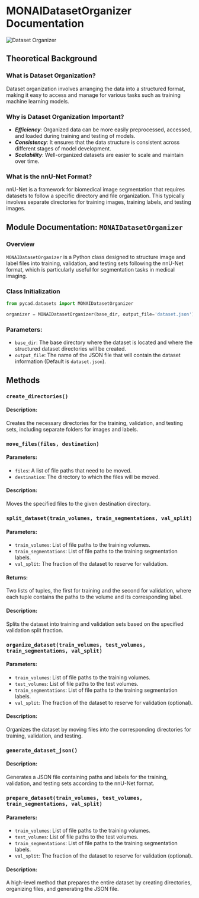 # MONAIDatasetOrganizer Documentation
![Dataset Organizer](https://github.com/amine0110/pycad/blob/main/assets/dataset_organizer_diagram.svg?raw=true)

## Theoretical Background

### What is Dataset Organization?
Dataset organization involves arranging the data into a structured format, making it easy to access and manage for various tasks such as training machine learning models.

### Why is Dataset Organization Important?
- ***Efficiency***: Organized data can be more easily preprocessed, accessed, and loaded during training and testing of models.
- ***Consistency***: It ensures that the data structure is consistent across different stages of model development.
- ***Scalability***: Well-organized datasets are easier to scale and maintain over time.

### What is the nnU-Net Format?
nnU-Net is a framework for biomedical image segmentation that requires datasets to follow a specific directory and file organization. This typically involves separate directories for training images, training labels, and testing images.

## Module Documentation: `MONAIDatasetOrganizer`

### Overview
`MONAIDatasetOrganizer` is a Python class designed to structure image and label files into training, validation, and testing sets following the nnU-Net format, which is particularly useful for segmentation tasks in medical imaging.

### Class Initialization
```python
from pycad.datasets import MONAIDatasetOrganizer

organizer = MONAIDatasetOrganizer(base_dir, output_file='dataset.json')
```

### Parameters:
- `base_dir`: The base directory where the dataset is located and where the structured dataset directories will be created.
- `output_file`: The name of the JSON file that will contain the dataset information (Default is `dataset.json`).

## Methods
### `create_directories()`

#### Description:
Creates the necessary directories for the training, validation, and testing sets, including separate folders for images and labels.

### `move_files(files, destination)`

#### Parameters:
- `files`: A list of file paths that need to be moved.
- `destination`: The directory to which the files will be moved.

#### Description:
Moves the specified files to the given destination directory.

### `split_dataset(train_volumes, train_segmentations, val_split)`

#### Parameters:

- `train_volumes`: List of file paths to the training volumes.
- `train_segmentations`: List of file paths to the training segmentation labels.
- `val_split`: The fraction of the dataset to reserve for validation.

#### Returns:

Two lists of tuples, the first for training and the second for validation, where each tuple contains the paths to the volume and its corresponding label.

#### Description:

Splits the dataset into training and validation sets based on the specified validation split fraction.

### `organize_dataset(train_volumes, test_volumes, train_segmentations, val_split)`

#### Parameters:

- `train_volumes`: List of file paths to the training volumes.
- `test_volumes`: List of file paths to the test volumes.
- `train_segmentations`: List of file paths to the training segmentation labels.
- `val_split`: The fraction of the dataset to reserve for validation (optional).

#### Description:

Organizes the dataset by moving files into the corresponding directories for training, validation, and testing.

### `generate_dataset_json()`

#### Description:

Generates a JSON file containing paths and labels for the training, validation, and testing sets according to the nnU-Net format.

### `prepare_dataset(train_volumes, test_volumes, train_segmentations, val_split)`

#### Parameters:

- `train_volumes`: List of file paths to the training volumes.
- `test_volumes`: List of file paths to the test volumes.
- `train_segmentations`: List of file paths to the training segmentation labels.
- `val_split`: The fraction of the dataset to reserve for validation (optional).

#### Description:

A high-level method that prepares the entire dataset by creating directories, organizing files, and generating the JSON file.

